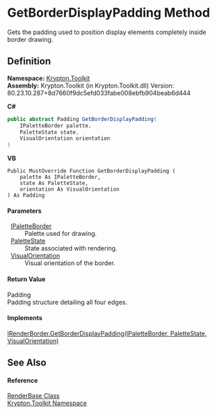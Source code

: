 # GetBorderDisplayPadding Method


Gets the padding used to position display elements completely inside border drawing.



## Definition
**Namespace:** <a href="79d2eac2-21f4-54ff-7552-b20c33c30600.md">Krypton.Toolkit</a>  
**Assembly:** Krypton.Toolkit (in Krypton.Toolkit.dll) Version: 80.23.10.287+8d7660f9dc5efd033fabe008ebfb904beab6d444

**C#**
``` C#
public abstract Padding GetBorderDisplayPadding(
	IPaletteBorder palette,
	PaletteState state,
	VisualOrientation orientation
)
```
**VB**
``` VB
Public MustOverride Function GetBorderDisplayPadding ( 
	palette As IPaletteBorder,
	state As PaletteState,
	orientation As VisualOrientation
) As Padding
```



#### Parameters
<dl><dt>  <a href="dd253da2-d489-07ff-6865-3729039fb875.md">IPaletteBorder</a></dt><dd>Palette used for drawing.</dd><dt>  <a href="93e626cd-00cf-240e-06c6-ab4d47e982ba.md">PaletteState</a></dt><dd>State associated with rendering.</dd><dt>  <a href="d38051f8-c2cc-e81c-0029-02f7ad46f2fa.md">VisualOrientation</a></dt><dd>Visual orientation of the border.</dd></dl>

#### Return Value
Padding  
Padding structure detailing all four edges.

#### Implements
<a href="e2003c77-f94a-cb64-f987-ac4aaf04fcf1.md">IRenderBorder.GetBorderDisplayPadding(IPaletteBorder, PaletteState, VisualOrientation)</a>  


## See Also


#### Reference
<a href="6cc5032c-8089-e880-78ad-3a805f7bd344.md">RenderBase Class</a>  
<a href="79d2eac2-21f4-54ff-7552-b20c33c30600.md">Krypton.Toolkit Namespace</a>  
